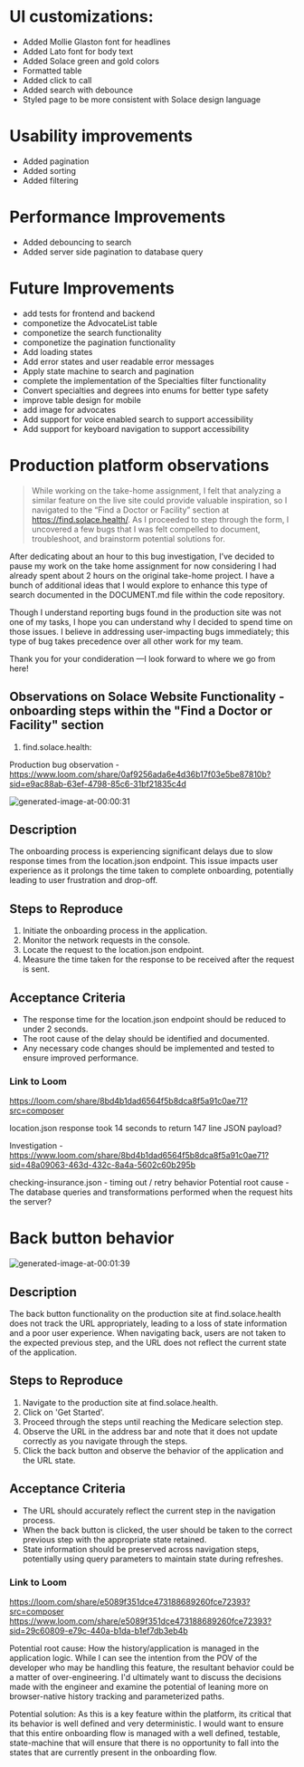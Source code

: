 # UI customizations:

- Added Mollie Glaston font for headlines
- Added Lato font for body text
- Added Solace green and gold colors
- Formatted table
- Added click to call
- Added search with debounce
- Styled page to be more consistent with Solace design language

# Usability improvements

- Added pagination
- Added sorting
- Added filtering

# Performance Improvements

- Added debouncing to search
- Added server side pagination to database query

# Future Improvements

- add tests for frontend and backend
- componetize the AdvocateList table
- componetize the search functionality
- componetize the pagination functionality
- Add loading states
- Add error states and user readable error messages
- Apply state machine to search and pagination
- complete the implementation of the Specialties filter functionality
- Convert specialties and degrees into enums for better type safety
- improve table design for mobile
- add image for advocates
- Add support for voice enabled search to support accessibility
- Add support for keyboard navigation to support accessibility

# Production platform observations

> While working on the take-home assignment, I felt that analyzing a similar
> feature on the live site could provide valuable inspiration, so I navigated to
> the “Find a Doctor or Facility” section at https://find.solace.health/. As I
> proceeded to step through the form, I uncovered a few bugs that I was felt
> compelled to document, troubleshoot, and brainstorm potential solutions for.

After dedicating about an hour to this bug investigation, I’ve decided to pause
my work on the take home assignment for now considering I had already spent
about 2 hours on the original take-home project. I have a bunch of additional
ideas that I would explore to enhance this type of search documented in the
DOCUMENT.md file within the code repository.

Though I understand reporting bugs found in the production site was not one of
my tasks, I hope you can understand why I decided to spend time on those issues.
I believe in addressing user-impacting bugs immediately; this type of bug takes
precedence over all other work for my team.

Thank you for your condideration —I look forward to where we go from here!

## Observations on Solace Website Functionality - onboarding steps within the "Find a Doctor or Facility" section

1. find.solace.health:

Production bug observation -
https://www.loom.com/share/0af9256ada6e4d36b17f03e5be87810b?sid=e9ac88ab-63ef-4798-85c6-31bf21835c4d

![generated-image-at-00:00:31](https://cdn.loom.com/sessions/picture-in-scripture/8bd4b1dad6564f5b8dca8f5a91c0ae71-31.jpg?Policy=eyJTdGF0ZW1lbnQiOlt7IlJlc291cmNlIjoiaHR0cHM6Ly9jZG4ubG9vbS5jb20vc2Vzc2lvbnMvcGljdHVyZS1pbi1zY3JpcHR1cmUvOGJkNGIxZGFkNjU2NGY1YjhkY2E4ZjVhOTFjMGFlNzEtMzEuanBnIiwiQ29uZGl0aW9uIjp7IkRhdGVMZXNzVGhhbiI6eyJBV1M6RXBvY2hUaW1lIjoxNzQ2ODkzODU5fX19XX0_&Key-Pair-Id=KQOSYIR44AIC0&Signature=anR6N5cq07vpB%7ES5aRKe3r7R6ecoa%7EzBeLQr-ZCiULv12T6Z8LmSHRYkY3WawY2uxFDu41d3-%7EniKrwwxTiwlBzWwjkSkELwRgs01Pj4Z%7EFrKJoOGjNq5imLe7XszrAuPzDSKERYwDn3S3w7YXqO2oWpWd6xhMlwsnD9DvJJ3srLDx3X4oHUvYCZHHDCq7Rrkp2Fkw82gXu8yfiJ3P4x9cSIw7fdDdUW8-%7EdfZLBky6HvqTFOnMolmtarz1f75%7E44e%7E1nJm-Eud3bYLqLsgDTyQXR5CT%7EvNSc%7EXYtJ-IjNiUnUSSygSg5Y9Fcd%7EWZxUjorHhM8xGRL7eduYLsdxg6g__)

## Description

The onboarding process is experiencing significant delays due to slow response
times from the location.json endpoint. This issue impacts user experience as it
prolongs the time taken to complete onboarding, potentially leading to user
frustration and drop-off.

## Steps to Reproduce

1. Initiate the onboarding process in the application.
2. Monitor the network requests in the console.
3. Locate the request to the location.json endpoint.
4. Measure the time taken for the response to be received after the request is
   sent.

## Acceptance Criteria

- The response time for the location.json endpoint should be reduced to under 2
  seconds.
- The root cause of the delay should be identified and documented.
- Any necessary code changes should be implemented and tested to ensure improved
  performance.

### Link to Loom

<https://loom.com/share/8bd4b1dad6564f5b8dca8f5a91c0ae71?src=composer>

location.json response took 14 seconds to return 147 line JSON payload?

Investigation -
https://www.loom.com/share/8bd4b1dad6564f5b8dca8f5a91c0ae71?sid=48a09063-463d-432c-8a4a-5602c60b295b

checking-insurance.json - timing out / retry behavior Potential root cause - The
database queries and transformations performed when the request hits the server?

# Back button behavior

![generated-image-at-00:01:39](https://cdn.loom.com/sessions/picture-in-scripture/e5089f351dce473188689260fce72393-99.jpg?Policy=eyJTdGF0ZW1lbnQiOlt7IlJlc291cmNlIjoiaHR0cHM6Ly9jZG4ubG9vbS5jb20vc2Vzc2lvbnMvcGljdHVyZS1pbi1zY3JpcHR1cmUvZTUwODlmMzUxZGNlNDczMTg4Njg5MjYwZmNlNzIzOTMtOTkuanBnIiwiQ29uZGl0aW9uIjp7IkRhdGVMZXNzVGhhbiI6eyJBV1M6RXBvY2hUaW1lIjoxNzQ2ODk0NzA0fX19XX0_&Key-Pair-Id=KQOSYIR44AIC0&Signature=YUpUbu5Av0vbwiSHUgZDf296v4ZziPbYZTFZujSx1CRxXk2PCEQ84eyCD4GkC9vRN0QV55rVNtYtZ79ZSonOhafWVSAQqQ%7E8UYzAjEa6jcSF0uKRlf0iFdFYIsXtpTI40adNbvHILpd5PuUSZ4oM0QYiI3ThY-MLSpS6OSDWxQu96f3Wpq3XfPBwnrub0cp3mL9l%7Ejhp53ieO4-JmLtvhoMc6p-Nj1rlH40BwpaVB8bF44crQ0e6snOqgwcUbcqJkqei8mgQXayRCPvlfGotjGBHteGGxun1sMRxNY81XapNYSxJBKvfiq2zmO%7EyWFqKaArx%7Ene61oHMxaXICuZOSQ__)

## Description

The back button functionality on the production site at find.solace.health does
not track the URL appropriately, leading to a loss of state information and a
poor user experience. When navigating back, users are not taken to the expected
previous step, and the URL does not reflect the current state of the
application.

## Steps to Reproduce

1. Navigate to the production site at find.solace.health.
2. Click on 'Get Started'.
3. Proceed through the steps until reaching the Medicare selection step.
4. Observe the URL in the address bar and note that it does not update correctly
   as you navigate through the steps.
5. Click the back button and observe the behavior of the application and the URL
   state.

## Acceptance Criteria

- The URL should accurately reflect the current step in the navigation process.
- When the back button is clicked, the user should be taken to the correct
  previous step with the appropriate state retained.
- State information should be preserved across navigation steps, potentially
  using query parameters to maintain state during refreshes.

### Link to Loom

<https://loom.com/share/e5089f351dce473188689260fce72393?src=composer>
https://www.loom.com/share/e5089f351dce473188689260fce72393?sid=29c60809-e79c-440a-b1da-b1ef7db3eb4b

Potential root cause: How the history/application is managed in the application
logic. While I can see the intention from the POV of the developer who may be
handling this feature, the resultant behavior could be a matter of
over-engineering. I'd ultimately want to discuss the decisions made with the
engineer and examine the potential of leaning more on browser-native history
tracking and parameterized paths.

Potential solution: As this is a key feature within the platform, its critical
that its behavior is well defined and very deterministic. I would want to ensure
that this entire onboarding flow is managed with a well defined, testable,
state-machine that will ensure that there is no opportunity to fall into the
states that are currently present in the onboarding flow.
